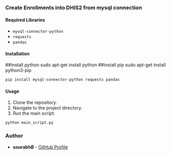 ### Create Enrollments into DHIS2 from mysql connection

#### Required Libraries

- `mysql-connector-python`
- `requests`
- `pandas`

#### Installation
##install python
sudo apt-get install python
##install pip
sudo apt-get install python3-pip
```bash
pip install mysql-connector-python requests pandas
```

#### Usage

1. Clone the repository.
2. Navigate to the project directory.
3. Run the main script:

```bash
python main_script.py
```

### Author

- **sourabhB** - [GitHub Profile](https://github.com/i-sourabh)
